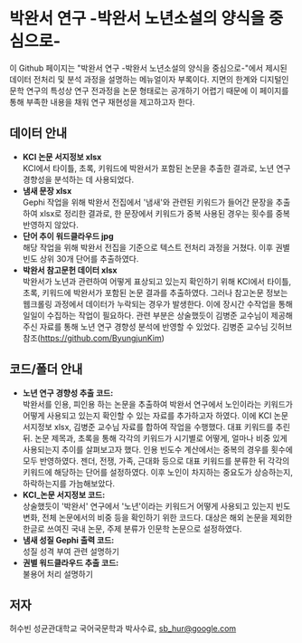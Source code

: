 # 박완서 연구 -박완서 노년소설의 양식을 중심으로-
이 Github 페이지는 "박완서 연구 -박완서 노년소설의 양식을 중심으로-"에서 제시된 데이터 전처리 및 분석 과정을 설명하는 메뉴얼이자 부록이다. 지면의 한계와 디지털인문학 연구의 특성상 연구 전과정을 논문 형태로는 공개하기 어렵기 때문에 이 페이지를 통해 부족한 내용을 채워 연구 재현성을 제고하고자 한다.

## 데이터 안내
- **KCI 논문 서지정보 xlsx**  
  KCI에서 타이틀, 초록, 키워드에 박완서가 포함된 논문을 추출한 결과로, 노년 연구 경향성을 분석하는 데 사용되었다.
- **냄새 문장 xlsx**  
  Gephi 작업을 위해 박완서 전집에서 '냄새'와 관련된 키워드가 들어간 문장을 추출하여 xlsx로 정리한 결과로, 한 문장에서 키워드가 중복 사용된 경우는 횟수를 중복 반영하지 않았다.
- **단어 추이 워드클라우드 jpg**  
  해당 작업을 위해 박완서 전집을 기준으로 텍스트 전처리 과정을 거쳤다. 이후 권별 빈도 상위 30개 단어를 추출하였다.
- **박완서 참고문헌 데이터 xlsx**  
  박완서가 노년과 관련하여 어떻게 표상되고 있는지 확인하기 위해 KCI에서 타이틀, 초록, 키워드에 박완서가 포함된 논문 결과를 추출하였다. 그러나 참고논문 정보는 웹크롤링 과정에서 데이터가 누락되는 경우가 발생한다. 이에 장시간 수작업을 통해 일일이 수집하는 작업이 필요하다. 관련 부분은 상술했듯이 김병준 교수님이 제공해주신 자료를 통해 노년 연구 경향성 분석에 반영할 수 있었다. 김병준 교수님 깃허브 참조(https://github.com/ByungjunKim)

## 코드/폴더 안내
- **노년 연구 경향성 추출 코드:**  
  박완서를 인용, 피인용 하는 논문을 추출하여 박완서 연구에서 노인이라는 키워드가 어떻게 사용되고 있는지 확인할 수 있는 자료를 추가하고자 하였다. 이에 KCI 논문 서지정보 xlsx, 김병준 교수님 자료를 합하여 작업을 수행했다. 대표 키워드를 추린 뒤. 논문 제목과, 초록을 통해 각각의 키워드가 시기별로 어떻게, 얼마나 비중 있게 사용되는지 추이를 살펴보고자 했다. 인용 빈도수 계산에서는 중복의 경우를 횟수에 모두 반영하였다. 젠더, 전쟁, 가족, 근대화 등으로 대표 키워드를 분류한 뒤 각각의 키워드에 해당하는 단어를 설정하였다. 이후 노인이 차지하는 중요도가 상승하는지, 하락하는지를 가늠해보았다.
- **KCI_논문 서지정보 코드:**  
상술했듯이 '박완서' 연구에서 '노년'이라는 키워드거 어떻게 사용되고 있는지 빈도 변화, 전체 논문에서의 비중 등을 확인하기 위한 코드다. 대상은 해외 논문을 제외한 한글로 쓰여진 국내 논문, 주제 분류가 인문학 논문으로 설정하였다.
- **냄새 성질 Gephi 출력 코드:**  
성질 성격 부여 관련 설명하기
- **권별 워드클라우드 추출 코드:**  
  불용어 처리 설명하기
  
## 저자
허수빈 성균관대학교 국어국문학과 박사수료, sb_hur@google.com
